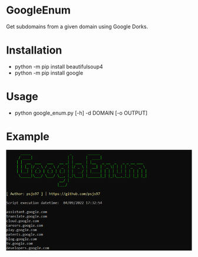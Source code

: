 # GoogleEnum
Get subdomains from a given domain using Google Dorks.

# Installation
- python -m pip install beautifulsoup4
- python -m pip install google

# Usage 
- python google_enum.py [-h] -d DOMAIN [-o OUTPUT]

# Example
 ![](google_enum.png)
